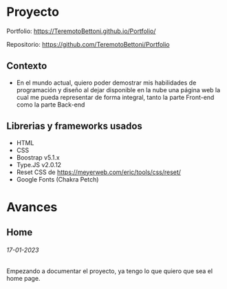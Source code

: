 # Proyecto

Portfolio:
https://TeremotoBettoni.github.io/Portfolio/

Repositorio:
https://github.com/TeremotoBettoni/Portfolio

## Contexto
- En el mundo actual, quiero poder demostrar mis habilidades de programación y diseño al dejar disponible en la nube una página web la cual me pueda representar de forma integral, tanto la parte Front-end como la parte Back-end

## Librerias y frameworks usados
- HTML
- CSS
- Boostrap v5.1.x
- Type.JS v2.0.12
- Reset CSS de https://meyerweb.com/eric/tools/css/reset/
- Google Fonts (Chakra Petch)

# Avances

## Home

###### 17-01-2023
Empezando a documentar el proyecto, ya tengo lo que quiero que sea el home page.

